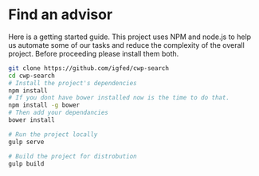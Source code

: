 # Find an advisor
Here is a getting started guide.
This project uses NPM and node.js to help us automate some of our tasks and reduce the complexity of the overall project.
Before proceeding please install them both.

```bash
git clone https://github.com/igfed/cwp-search
cd cwp-search
# Install the project's dependencies
npm install
# If you dont have bower installed now is the time to do that.
npm install -g bower
# Then add your dependancies
bower install

# Run the project locally
gulp serve

# Build the project for distrobution
gulp build
```